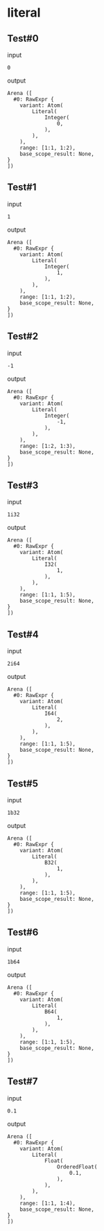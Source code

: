 # literal

## Test#0

input

```husky
0
```

output

```husky
Arena ([
  #0: RawExpr {
    variant: Atom(
        Literal(
            Integer(
                0,
            ),
        ),
    ),
    range: [1:1, 1:2),
    base_scope_result: None,
}
])
```

## Test#1

input

```husky
1
```

output

```husky
Arena ([
  #0: RawExpr {
    variant: Atom(
        Literal(
            Integer(
                1,
            ),
        ),
    ),
    range: [1:1, 1:2),
    base_scope_result: None,
}
])
```

## Test#2

input

```husky
-1
```

output

```husky
Arena ([
  #0: RawExpr {
    variant: Atom(
        Literal(
            Integer(
                -1,
            ),
        ),
    ),
    range: [1:2, 1:3),
    base_scope_result: None,
}
])
```

## Test#3

input

```husky
1i32
```

output

```husky
Arena ([
  #0: RawExpr {
    variant: Atom(
        Literal(
            I32(
                1,
            ),
        ),
    ),
    range: [1:1, 1:5),
    base_scope_result: None,
}
])
```

## Test#4

input

```husky
2i64
```

output

```husky
Arena ([
  #0: RawExpr {
    variant: Atom(
        Literal(
            I64(
                2,
            ),
        ),
    ),
    range: [1:1, 1:5),
    base_scope_result: None,
}
])
```

## Test#5

input

```husky
1b32
```

output

```husky
Arena ([
  #0: RawExpr {
    variant: Atom(
        Literal(
            B32(
                1,
            ),
        ),
    ),
    range: [1:1, 1:5),
    base_scope_result: None,
}
])
```

## Test#6

input

```husky
1b64
```

output

```husky
Arena ([
  #0: RawExpr {
    variant: Atom(
        Literal(
            B64(
                1,
            ),
        ),
    ),
    range: [1:1, 1:5),
    base_scope_result: None,
}
])
```

## Test#7

input

```husky
0.1
```

output

```husky
Arena ([
  #0: RawExpr {
    variant: Atom(
        Literal(
            Float(
                OrderedFloat(
                    0.1,
                ),
            ),
        ),
    ),
    range: [1:1, 1:4),
    base_scope_result: None,
}
])
```
